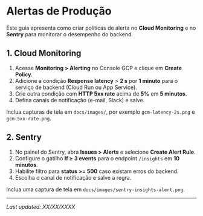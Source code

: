 # Alertas de Produção

Este guia apresenta como criar políticas de alerta no **Cloud Monitoring** e no **Sentry** para monitorar o desempenho do backend.

## 1. Cloud Monitoring

1. Acesse **Monitoring > Alerting** no Console GCP e clique em **Create Policy**.
2. Adicione a condição **Response latency** > **2 s** por **1 minuto** para o serviço de backend (Cloud Run ou App Service).
3. Crie outra condição com **HTTP 5xx rate** acima de **5%** em **5 minutos**.
4. Defina canais de notificação (e-mail, Slack) e salve.

Inclua capturas de tela em `docs/images/`, por exemplo `gcm-latency-2s.png` e `gcm-5xx-rate.png`.

## 2. Sentry

1. No painel do Sentry, abra **Issues > Alerts** e selecione **Create Alert Rule**.
2. Configure o gatilho **If ≥ 3 events** para o endpoint `/insights` em **10 minutos**.
3. Habilite filtro para **status >= 500** caso existam erros do backend.
4. Escolha o canal de notificação e salve a regra.

Inclua uma captura de tela em `docs/images/sentry-insights-alert.png`.

---

*Last updated: XX/XX/XXXX*
